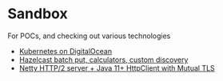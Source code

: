 # Sandbox

For POCs, and checking out various technologies

* [Kubernetes on DigitalOcean](kubernetes/)
* [Hazelcast batch put, calculators, custom discovery](hazelcast/)
* [Netty HTTP/2 server + Java 11+ HttpClient with Mutual TLS](netty/)
